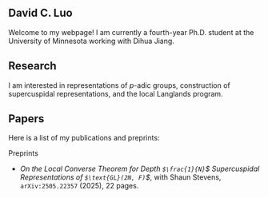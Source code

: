 ## David C. Luo

Welcome to my webpage! I am currently a fourth-year Ph.D. student at the University of Minnesota working with Dihua Jiang.

## Research

I am interested in representations of *p*-adic groups, construction of supercuspidal representations, and the local Langlands program. 

## Papers

Here is a list of my publications and preprints: 

Preprints
* *On the Local Converse Theorem for Depth `$\frac{1}{N}`$ Supercuspidal Representations of `$\text{GL}(2N, F)`$*, with Shaun Stevens, $\texttt{arXiv:2505.22357}$ (2025), 22 pages.

